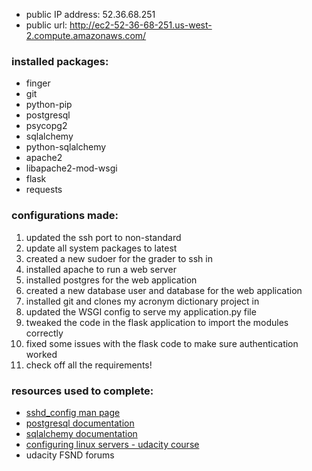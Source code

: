 - public IP address: 52.36.68.251
- public url: <http://ec2-52-36-68-251.us-west-2.compute.amazonaws.com/>

### installed packages:
- finger
- git
- python-pip
- postgresql
- psycopg2
- sqlalchemy
- python-sqlalchemy
- apache2
- libapache2-mod-wsgi
- flask
- requests

### configurations made:
1. updated the ssh port to non-standard
2. update all system packages to latest
3. created a new sudoer for the grader to ssh in
4. installed apache to run a web server
5. installed postgres for the web application
6. created a new database user and database for the web application
7. installed git and clones my acronym dictionary project in
8. updated the WSGI config to serve my application.py file
9. tweaked the code in the flask application to import the modules correctly
10. fixed some issues with the flask code to make sure authentication worked
11. check off all the requirements!

### resources used to complete:
- [sshd_config man page](http://manpages.ubuntu.com/manpages/trusty/en/man5/sshd_config.5.html)
- [postgresql documentation](https://www.postgresql.org/docs/9.5/static/app-createuser.html)
- [sqlalchemy documentation](http://docs.sqlalchemy.org/en/latest/core/engines.html)
- [configuring linux servers - udacity course](https://www.udacity.com/course/configuring-linux-web-servers--ud299)
- udacity FSND forums
